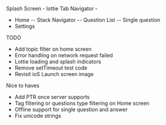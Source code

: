 Splash Screen - lottie
Tab Navigator -
  - Home
    -- Stack Navigator
      -- Question List
      -- Single question
  - Settings

TODO
- Add topic filter on home screen
- Error handling on network request failed
- Lottie loading and splash indicators
- Remove setTimeout test code
- Revisit ioS Launch screen image


Nice to haves
- Add PTR once server supports
- Tag filtering or questions type filtering on Home screen
- Offline support for single question and answer
- Fix unicode strings
